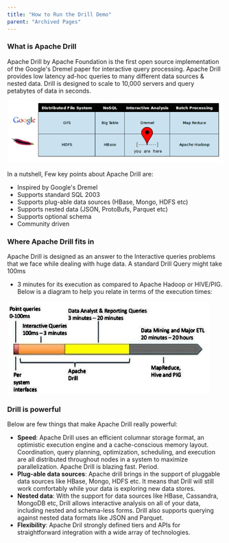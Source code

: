 ```yaml
---
title: "How to Run the Drill Demo"
parent: "Archived Pages"
---
```

### What is Apache Drill

Apache Drill by Apache Foundation is the first open source implementation of
the Google's Dremel paper for interactive query processing. Apache Drill
provides low latency ad-hoc queries to many different data sources & nested
data. Drill is designed to scale to 10,000 servers and query petabytes of data
in seconds.

![](../../img/drill2.png)

In a nutshell, Few key points about Apache Drill are:

  * Inspired by Google's Dremel
  * Supports standard SQL 2003
  * Supports plug-able data sources (HBase, Mongo, HDFS etc)
  * Supports nested data (JSON, ProtoBufs, Parquet etc)
  * Supports optional schema
  * Community driven

### Where Apache Drill fits in

Apache Drill is designed as an answer to the Interactive queries problems that
we face while dealing with huge data. A standard Drill Query might take 100ms
- 3 minutes for its execution as compared to Apache Hadoop or HIVE/PIG. Below
is a diagram to help you relate in terms of the execution times:

![](../../img/drill-runtime.png)

### Drill is powerful

Below are few things that make Apache Drill really powerful:

  * **Speed**: Apache Drill uses an efficient columnar storage format, an optimistic execution engine and a cache-conscious memory layout. Coordination, query planning, optimization, scheduling, and execution are all distributed throughout nodes in a system to maximize parallelization. Apache Drill is blazing fast. Period.
  * **Plug-able data sources**: Apache drill brings in the support of pluggable data sources like HBase, Mongo, HDFS etc. It means that Drill will still work comfortably while your data is exploring new data stores.
  * **Nested data**: With the support for data sources like HBase, Cassandra, MongoDB etc, Drill allows interactive analysis on all of your data, including nested and schema-less forms. Drill also supports querying against nested data formats like JSON and Parquet.
  * **Flexibility**: Apache Dril strongly defined tiers and APIs for straightforward integration with a wide array of technologies.

